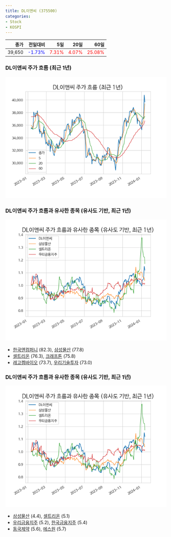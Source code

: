 ```yaml
---
title: DL이앤씨 (375500)
categories:
- Stock
- KOSPI
---
```


|종가|전일대비|5일|20일|60일|
|---:|-------:|--:|---:|---:|
|39,650|<span style="color: blue">-1.73%</span>|<span style="color: red">7.31%</span>|<span style="color: red">4.07%</span>|<span style="color: red">25.08%</span>|

<!-- more -->
### DL이앤씨 주가 흐름 (최근 1년)
![375500](/assets/images/stock/375500.png)


### DL이앤씨 주가 흐름과 유사한 종목 (유사도 기반, 최근 1년)
![375500](/assets/images/stock/375500_sim.png)

- [한국앤컴퍼니](/000240/) (82.3), [삼성물산](/028260/) (77.8)
- [셀트리온](/068270/) (76.3), [크래프톤](/259960/) (75.8)
- [레고켐바이오](/141080/) (73.7), [우리기술투자](/041190/) (73.0)


### DL이앤씨 주가 흐름과 유사한 종목 (유사도 기반, 최근 1년)
![375500](/assets/images/stock/375500_sim.png)

- [삼성물산](/028260/) (4.4), [셀트리온](/068270/) (5.1)
- [우리금융지주](/316140/) (5.2), [한국금융지주](/071050/) (5.4)
- [동국제약](/086450/) (5.6), [에스원](/012750/) (5.7)